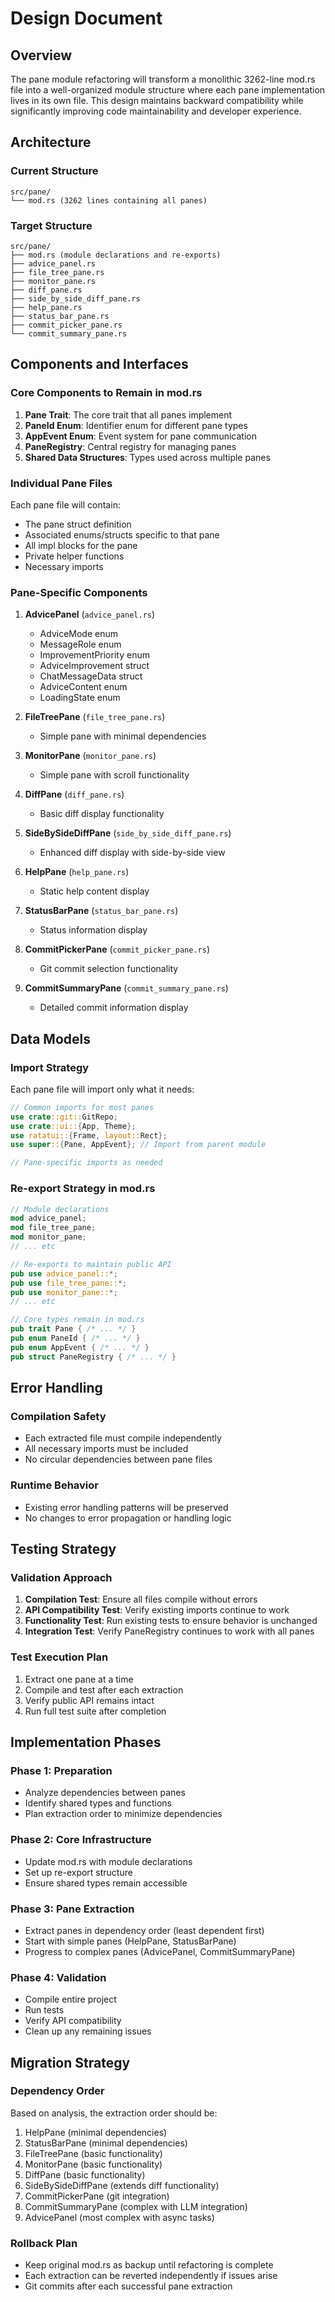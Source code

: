 # Design Document

## Overview

The pane module refactoring will transform a monolithic 3262-line mod.rs file into a well-organized module structure where each pane implementation lives in its own file. This design maintains backward compatibility while significantly improving code maintainability and developer experience.

## Architecture

### Current Structure
```
src/pane/
└── mod.rs (3262 lines containing all panes)
```

### Target Structure
```
src/pane/
├── mod.rs (module declarations and re-exports)
├── advice_panel.rs
├── file_tree_pane.rs
├── monitor_pane.rs
├── diff_pane.rs
├── side_by_side_diff_pane.rs
├── help_pane.rs
├── status_bar_pane.rs
├── commit_picker_pane.rs
└── commit_summary_pane.rs
```

## Components and Interfaces

### Core Components to Remain in mod.rs

1. **Pane Trait**: The core trait that all panes implement
2. **PaneId Enum**: Identifier enum for different pane types
3. **AppEvent Enum**: Event system for pane communication
4. **PaneRegistry**: Central registry for managing panes
5. **Shared Data Structures**: Types used across multiple panes

### Individual Pane Files

Each pane file will contain:
- The pane struct definition
- Associated enums/structs specific to that pane
- All impl blocks for the pane
- Private helper functions
- Necessary imports

### Pane-Specific Components

1. **AdvicePanel** (`advice_panel.rs`)
   - AdviceMode enum
   - MessageRole enum  
   - ImprovementPriority enum
   - AdviceImprovement struct
   - ChatMessageData struct
   - AdviceContent enum
   - LoadingState enum

2. **FileTreePane** (`file_tree_pane.rs`)
   - Simple pane with minimal dependencies

3. **MonitorPane** (`monitor_pane.rs`)
   - Simple pane with scroll functionality

4. **DiffPane** (`diff_pane.rs`)
   - Basic diff display functionality

5. **SideBySideDiffPane** (`side_by_side_diff_pane.rs`)
   - Enhanced diff display with side-by-side view

6. **HelpPane** (`help_pane.rs`)
   - Static help content display

7. **StatusBarPane** (`status_bar_pane.rs`)
   - Status information display

8. **CommitPickerPane** (`commit_picker_pane.rs`)
   - Git commit selection functionality

9. **CommitSummaryPane** (`commit_summary_pane.rs`)
   - Detailed commit information display

## Data Models

### Import Strategy

Each pane file will import only what it needs:
```rust
// Common imports for most panes
use crate::git::GitRepo;
use crate::ui::{App, Theme};
use ratatui::{Frame, layout::Rect};
use super::{Pane, AppEvent}; // Import from parent module

// Pane-specific imports as needed
```

### Re-export Strategy in mod.rs

```rust
// Module declarations
mod advice_panel;
mod file_tree_pane;
mod monitor_pane;
// ... etc

// Re-exports to maintain public API
pub use advice_panel::*;
pub use file_tree_pane::*;
pub use monitor_pane::*;
// ... etc

// Core types remain in mod.rs
pub trait Pane { /* ... */ }
pub enum PaneId { /* ... */ }
pub enum AppEvent { /* ... */ }
pub struct PaneRegistry { /* ... */ }
```

## Error Handling

### Compilation Safety
- Each extracted file must compile independently
- All necessary imports must be included
- No circular dependencies between pane files

### Runtime Behavior
- Existing error handling patterns will be preserved
- No changes to error propagation or handling logic

## Testing Strategy

### Validation Approach
1. **Compilation Test**: Ensure all files compile without errors
2. **API Compatibility Test**: Verify existing imports continue to work
3. **Functionality Test**: Run existing tests to ensure behavior is unchanged
4. **Integration Test**: Verify PaneRegistry continues to work with all panes

### Test Execution Plan
1. Extract one pane at a time
2. Compile and test after each extraction
3. Verify public API remains intact
4. Run full test suite after completion

## Implementation Phases

### Phase 1: Preparation
- Analyze dependencies between panes
- Identify shared types and functions
- Plan extraction order to minimize dependencies

### Phase 2: Core Infrastructure
- Update mod.rs with module declarations
- Set up re-export structure
- Ensure shared types remain accessible

### Phase 3: Pane Extraction
- Extract panes in dependency order (least dependent first)
- Start with simple panes (HelpPane, StatusBarPane)
- Progress to complex panes (AdvicePanel, CommitSummaryPane)

### Phase 4: Validation
- Compile entire project
- Run tests
- Verify API compatibility
- Clean up any remaining issues

## Migration Strategy

### Dependency Order
Based on analysis, the extraction order should be:
1. HelpPane (minimal dependencies)
2. StatusBarPane (minimal dependencies)  
3. FileTreePane (basic functionality)
4. MonitorPane (basic functionality)
5. DiffPane (basic functionality)
6. SideBySideDiffPane (extends diff functionality)
7. CommitPickerPane (git integration)
8. CommitSummaryPane (complex with LLM integration)
9. AdvicePanel (most complex with async tasks)

### Rollback Plan
- Keep original mod.rs as backup until refactoring is complete
- Each extraction can be reverted independently if issues arise
- Git commits after each successful pane extraction